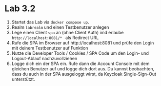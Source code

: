 # Lab 3.2

1) Startet das Lab via `docker compose up`.
2) Realm `labrealm` und einen Testbenutzer anlegen
3) Lege einen Client `spa` an (ohne Client Auth) imd erlaube `http://localhost:8081/* ` als Redirect URL
4) Rufe die SPA im Browser auf http://localhost:8081 und prüfe den Login mit deinem Testbenutzer auf Funktion
5) Nutze die Developer Tools / Cookies / SPA Code um den Login- und Logout-Ablauf nachzuvollziehen
6) Logge dich ein der SPA ein. Rufe dann die Account Console mit dem gleichen Benutzer auf und logge dich dort aus. Du kannst beobachten, dass du auch in der SPA ausgeloggt wirst, da Keycloak Single-Sign-Out unterstützt.
